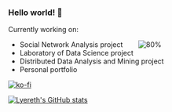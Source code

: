 ### Hello world! 👋

Currently working on:
- Social Network Analysis project &nbsp;&nbsp;&nbsp;&nbsp;&nbsp;&nbsp; ![80%](https://progress-bar.dev/80)
- Laboratory of Data Science project
- Distributed Data Analysis and Mining project
- Personal portfolio 


[![ko-fi](https://ko-fi.com/img/githubbutton_sm.svg)](https://ko-fi.com/X8X092BO)

[![Lyereth's GitHub stats](https://github-readme-stats.vercel.app/api?username=lyereth&show_icons=true&theme=tokyonight)](https://github.com/anuraghazra/github-readme-stats)

